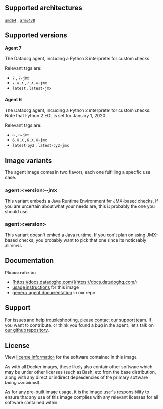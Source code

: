 ## Supported architectures

[`amd64`](https://hub.docker.com/r/datadog/agent-amd64) , [`arm64v8`](https://hub.docker.com/r/datadog/agent-arm64)

## Supported versions

#### Agent 7

The Datadog agent, including a Python 3 interpreter for custom checks.

Relevant tags are:

- `7` , `7-jmx`
- `7.X.X` , `7.X.X-jmx`
- `latest` , `latest-jmx`

#### Agent 6

The Datadog agent, including a Python 2 interpreter for custom checks. Note that Python 2 EOL is set for January 1, 2020.

Relevant tags are:

- `6` , `6-jmx`
- `6.X.X` , `6.X.X-jmx`
- `latest-py2` , `latest-py2-jmx`

## Image variants

The agent image comes in two flavors, each one fulfilling a specific use case.

### agent:\<version\>-jmx

This variant embeds a Java Runtime Environment for JMX-based checks. If you
are uncertain about what your needs are, this is probably the one you should
use.

### agent:\<version\>

This variant doesn't embed a Java runtime. If you don't plan on using
JMX-based checks, you probably want to pick that one since its noticeably
slimmer.

## Documentation

Please refer to:

- [https://docs.datadoghq.com/](https://docs.datadoghq.com/)
- [usage instructions](https://github.com/DataDog/datadog-agent/tree/master/Dockerfiles/agent) for this image
- [general agent documentation](https://github.com/DataDog/datadog-agent/tree/master/docs) in our repo

## Support

For issues and help troubleshooting, please [contact our support team](https://www.datadoghq.com/support/). If you want to contribute, or think you found a bug in the agent, [let's talk on our github repository](https://github.com/DataDog/datadog-agent).

## License

View [license information](https://github.com/DataDog/datadog-agent/blob/master/LICENSE) for the software contained in this image.

As with all Docker images, these likely also contain other software which may be under other licenses (such as Bash, etc from the base distribution, along with any direct or indirect dependencies of the primary software being contained).

As for any pre-built image usage, it is the image user's responsibility to ensure that any use of this image complies with any relevant licenses for all software contained within.
